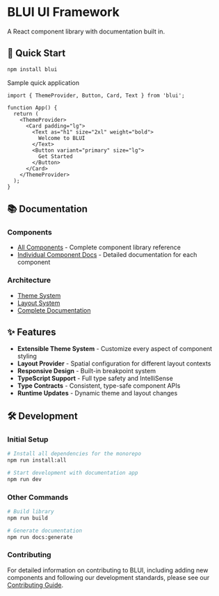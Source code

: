 # BLUI UI Framework

A React component library with documentation built in.

## 🚀 Quick Start

```bash
npm install blui
```

Sample quick application
```tsx
import { ThemeProvider, Button, Card, Text } from 'blui';

function App() {
  return (
    <ThemeProvider>
      <Card padding="lg">
        <Text as="h1" size="2xl" weight="bold">
          Welcome to BLUI
        </Text>
        <Button variant="primary" size="lg">
          Get Started
        </Button>
      </Card>
    </ThemeProvider>
  );
}
```

## 📚 Documentation

### Components
- [All Components](./docs/components/README.md) - Complete component library reference
- [Individual Component Docs](./docs/components/) - Detailed documentation for each component

### Architecture
- [Theme System](./docs/themes/README.md)
- [Layout System](./docs/layouts/README.md)
- [Complete Documentation](./docs/README.md)

## ✨ Features

- **Extensible Theme System** - Customize every aspect of component styling
- **Layout Provider** - Spatial configuration for different layout contexts
- **Responsive Design** - Built-in breakpoint system
- **TypeScript Support** - Full type safety and IntelliSense
- **Type Contracts** - Consistent, type-safe component APIs
- **Runtime Updates** - Dynamic theme and layout changes

## 🛠️ Development

### Initial Setup

```bash
# Install all dependencies for the monorepo
npm run install:all

# Start development with documentation app
npm run dev
```

### Other Commands

```bash
# Build library
npm run build

# Generate documentation
npm run docs:generate
```

### Contributing

For detailed information on contributing to BLUI, including adding new components and following our development standards, please see our [Contributing Guide](./CONTRIBUTING.md).
